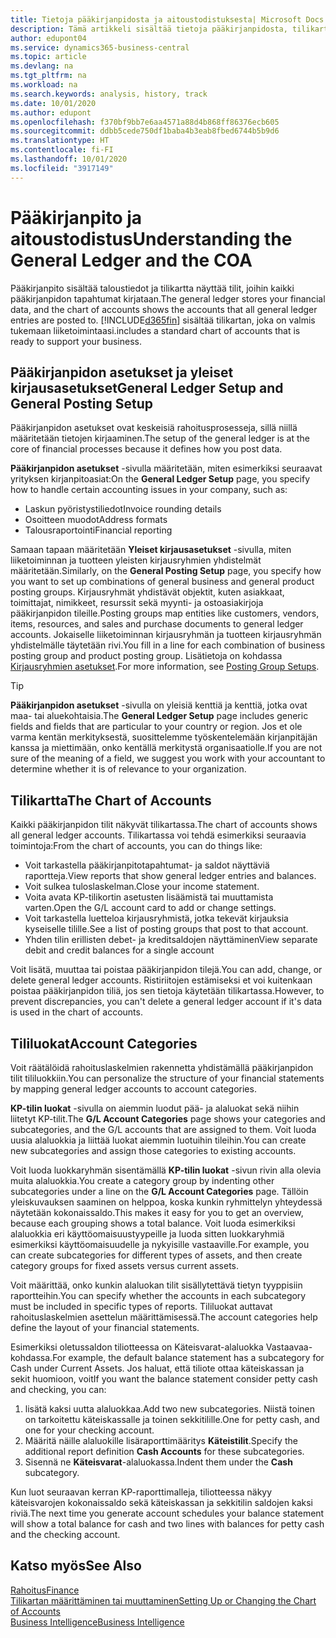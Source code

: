```yaml
---
title: Tietoja pääkirjanpidosta ja aitoustodistuksesta| Microsoft Docs
description: Tämä artikkeli sisältää tietoja pääkirjanpidosta, tilikartasta ja tililuokista.
author: edupont04
ms.service: dynamics365-business-central
ms.topic: article
ms.devlang: na
ms.tgt_pltfrm: na
ms.workload: na
ms.search.keywords: analysis, history, track
ms.date: 10/01/2020
ms.author: edupont
ms.openlocfilehash: f370bf9bb7e6aa4571a88d4b868ff86376ecb605
ms.sourcegitcommit: ddbb5cede750df1baba4b3eab8fbed6744b5b9d6
ms.translationtype: HT
ms.contentlocale: fi-FI
ms.lasthandoff: 10/01/2020
ms.locfileid: "3917149"
---
```

# <a name="understanding-the-general-ledger-and-the-coa"></a><span data-ttu-id="3f258-103">Pääkirjanpito ja aitoustodistus</span><span class="sxs-lookup"><span data-stu-id="3f258-103">Understanding the General Ledger and the COA</span></span>

<span data-ttu-id="3f258-104">Pääkirjanpito sisältää taloustiedot ja tilikartta näyttää tilit, joihin kaikki pääkirjanpidon tapahtumat kirjataan.</span><span class="sxs-lookup"><span data-stu-id="3f258-104">The general ledger stores your financial data, and the chart of accounts shows the accounts that all general ledger entries are posted to.</span></span> [!INCLUDE[d365fin](includes/d365fin_md.md)] <span data-ttu-id="3f258-105">sisältää tilikartan, joka on valmis tukemaan liiketoimintaasi.</span><span class="sxs-lookup"><span data-stu-id="3f258-105">includes a standard chart of accounts that is ready to support your business.</span></span>

## <a name="general-ledger-setup-and-general-posting-setup"></a><span data-ttu-id="3f258-106">Pääkirjanpidon asetukset ja yleiset kirjausasetukset</span><span class="sxs-lookup"><span data-stu-id="3f258-106">General Ledger Setup and General Posting Setup</span></span>

<span data-ttu-id="3f258-107">Pääkirjanpidon asetukset ovat keskeisiä rahoitusprosesseja, sillä niillä määritetään tietojen kirjaaminen.</span><span class="sxs-lookup"><span data-stu-id="3f258-107">The setup of the general ledger is at the core of financial processes because it defines how you post data.</span></span>  

<span data-ttu-id="3f258-108">**Pääkirjanpidon asetukset** -sivulla määritetään, miten esimerkiksi seuraavat yrityksen kirjanpitoasiat:</span><span class="sxs-lookup"><span data-stu-id="3f258-108">On the **General Ledger Setup** page, you specify how to handle certain accounting issues in your company, such as:</span></span>  

* <span data-ttu-id="3f258-109">Laskun pyöristystiliedot</span><span class="sxs-lookup"><span data-stu-id="3f258-109">Invoice rounding details</span></span>  
* <span data-ttu-id="3f258-110">Osoitteen muodot</span><span class="sxs-lookup"><span data-stu-id="3f258-110">Address formats</span></span>  
* <span data-ttu-id="3f258-111">Talousraportointi</span><span class="sxs-lookup"><span data-stu-id="3f258-111">Financial reporting</span></span>  

<span data-ttu-id="3f258-112">Samaan tapaan määritetään **Yleiset kirjausasetukset** -sivulla, miten liiketoiminnan ja tuotteen yleisten kirjausryhmien yhdistelmät määritetään.</span><span class="sxs-lookup"><span data-stu-id="3f258-112">Similarly, on the **General Posting Setup** page, you specify how you want to set up combinations of general business and general product posting groups.</span></span> <span data-ttu-id="3f258-113">Kirjausryhmät yhdistävät objektit, kuten asiakkaat, toimittajat, nimikkeet, resurssit sekä myynti- ja ostoasiakirjoja pääkirjanpidon tileille.</span><span class="sxs-lookup"><span data-stu-id="3f258-113">Posting groups map entities like customers, vendors, items, resources, and sales and purchase documents to general ledger accounts.</span></span> <span data-ttu-id="3f258-114">Jokaiselle liiketoiminnan kirjausryhmän ja tuotteen kirjausryhmän yhdistelmälle täytetään rivi.</span><span class="sxs-lookup"><span data-stu-id="3f258-114">You fill in a line for each combination of business posting group and product posting group.</span></span> <span data-ttu-id="3f258-115">Lisätietoja on kohdassa [Kirjausryhmien asetukset](finance-posting-groups.md).</span><span class="sxs-lookup"><span data-stu-id="3f258-115">For more information, see [Posting Group Setups](finance-posting-groups.md).</span></span>  

> [!TIP]
> <span data-ttu-id="3f258-116">**Pääkirjanpidon asetukset** -sivulla on yleisiä kenttiä ja kenttiä, jotka ovat maa- tai aluekohtaisia.</span><span class="sxs-lookup"><span data-stu-id="3f258-116">The **General Ledger Setup** page includes generic fields and fields that are particular to your country or region.</span></span> <span data-ttu-id="3f258-117">Jos et ole varma kentän merkityksestä, suosittelemme työskentelemään kirjanpitäjän kanssa ja miettimään, onko kentällä merkitystä organisaatiolle.</span><span class="sxs-lookup"><span data-stu-id="3f258-117">If you are not sure of the meaning of a field, we suggest you work with your accountant to determine whether it is of relevance to your organization.</span></span>  

## <a name="the-chart-of-accounts"></a><span data-ttu-id="3f258-118">Tilikartta</span><span class="sxs-lookup"><span data-stu-id="3f258-118">The Chart of Accounts</span></span>

<span data-ttu-id="3f258-119">Kaikki pääkirjanpidon tilit näkyvät tilikartassa.</span><span class="sxs-lookup"><span data-stu-id="3f258-119">The chart of accounts shows all general ledger accounts.</span></span> <span data-ttu-id="3f258-120">Tilikartassa voi tehdä esimerkiksi seuraavia toimintoja:</span><span class="sxs-lookup"><span data-stu-id="3f258-120">From the chart of accounts, you can do things like:</span></span>  

* <span data-ttu-id="3f258-121">Voit tarkastella pääkirjanpitotapahtumat- ja saldot näyttäviä raportteja.</span><span class="sxs-lookup"><span data-stu-id="3f258-121">View reports that show general ledger entries and balances.</span></span>  
* <span data-ttu-id="3f258-122">Voit sulkea tuloslaskelman.</span><span class="sxs-lookup"><span data-stu-id="3f258-122">Close your income statement.</span></span>  
* <span data-ttu-id="3f258-123">Voita avata KP-tilikortin asetusten lisäämistä tai muuttamista varten.</span><span class="sxs-lookup"><span data-stu-id="3f258-123">Open the G/L account card to add or change settings.</span></span>  
* <span data-ttu-id="3f258-124">Voit tarkastella luetteloa kirjausryhmistä, jotka tekevät kirjauksia kyseiselle tilille.</span><span class="sxs-lookup"><span data-stu-id="3f258-124">See a list of posting groups that post to that account.</span></span>
* <span data-ttu-id="3f258-125">Yhden tilin erillisten debet- ja kreditsaldojen näyttäminen</span><span class="sxs-lookup"><span data-stu-id="3f258-125">View separate debit and credit balances for a single account</span></span>  

<span data-ttu-id="3f258-126">Voit lisätä, muuttaa tai poistaa pääkirjanpidon tilejä.</span><span class="sxs-lookup"><span data-stu-id="3f258-126">You can add, change, or delete general ledger accounts.</span></span> <span data-ttu-id="3f258-127">Ristiriitojen estämiseksi et voi kuitenkaan poistaa pääkirjanpidon tiliä, jos sen tietoja käytetään tilikartassa.</span><span class="sxs-lookup"><span data-stu-id="3f258-127">However, to prevent discrepancies, you can't delete a general ledger account if it's data is used in the chart of accounts.</span></span>  

## <a name="account-categories"></a><span data-ttu-id="3f258-128">Tililuokat</span><span class="sxs-lookup"><span data-stu-id="3f258-128">Account Categories</span></span>

<span data-ttu-id="3f258-129">Voit räätälöidä rahoituslaskelmien rakennetta yhdistämällä pääkirjanpidon tilit tililuokkiin.</span><span class="sxs-lookup"><span data-stu-id="3f258-129">You can personalize the structure of your financial statements by mapping general ledger accounts to account categories.</span></span>  

<span data-ttu-id="3f258-130">**KP-tilin luokat** -sivulla on aiemmin luodut pää- ja alaluokat sekä niihin liitetyt KP-tilit.</span><span class="sxs-lookup"><span data-stu-id="3f258-130">The **G/L Account Categories** page shows your categories and subcategories, and the G/L accounts that are assigned to them.</span></span> <span data-ttu-id="3f258-131">Voit luoda uusia alaluokkia ja liittää luokat aiemmin luotuihin tileihin.</span><span class="sxs-lookup"><span data-stu-id="3f258-131">You can create new subcategories and assign those categories to existing accounts.</span></span>  

<span data-ttu-id="3f258-132">Voit luoda luokkaryhmän sisentämällä **KP-tilin luokat** -sivun rivin alla olevia muita alaluokkia.</span><span class="sxs-lookup"><span data-stu-id="3f258-132">You create a category group by indenting other subcategories under a line on the **G/L Account Categories** page.</span></span> <span data-ttu-id="3f258-133">Tällöin yleiskuvauksen saaminen on helppoa, koska kunkin ryhmittelyn yhteydessä näytetään kokonaissaldo.</span><span class="sxs-lookup"><span data-stu-id="3f258-133">This makes it easy for you to get an overview, because each grouping shows a total balance.</span></span> <span data-ttu-id="3f258-134">Voit luoda esimerkiksi alaluokkia eri käyttöomaisuustyypeille ja luoda sitten luokkaryhmiä esimerkiksi käyttöomaisuudelle ja nykyisille vastaaville.</span><span class="sxs-lookup"><span data-stu-id="3f258-134">For example, you can create subcategories for different types of assets, and then create category groups for fixed assets versus current assets.</span></span>  

<span data-ttu-id="3f258-135">Voit määrittää, onko kunkin alaluokan tilit sisällytettävä tietyn tyyppisiin raportteihin.</span><span class="sxs-lookup"><span data-stu-id="3f258-135">You can specify whether the accounts in each subcategory must be included in specific types of reports.</span></span> <span data-ttu-id="3f258-136">Tililuokat auttavat rahoituslaskelmien asettelun määrittämisessä.</span><span class="sxs-lookup"><span data-stu-id="3f258-136">The account categories help define the layout of your financial statements.</span></span>  

<span data-ttu-id="3f258-137">Esimerkiksi oletussaldon tiliotteessa on Käteisvarat-alaluokka Vastaavaa-kohdassa.</span><span class="sxs-lookup"><span data-stu-id="3f258-137">For example, the default balance statement has a subcategory for Cash under Current Assets.</span></span> <span data-ttu-id="3f258-138">Jos haluat, että tiliote ottaa käteiskassan ja sekit huomioon, voit</span><span class="sxs-lookup"><span data-stu-id="3f258-138">If you want the balance statement consider petty cash and checking, you can:</span></span>  

1. <span data-ttu-id="3f258-139">lisätä kaksi uutta alaluokkaa.</span><span class="sxs-lookup"><span data-stu-id="3f258-139">Add two new subcategories.</span></span> <span data-ttu-id="3f258-140">Niistä toinen on tarkoitettu käteiskassalle ja toinen sekkitilille.</span><span class="sxs-lookup"><span data-stu-id="3f258-140">One for petty cash, and one for your checking account.</span></span>  
2. <span data-ttu-id="3f258-141">Määritä näille alaluokille lisäraporttimääritys **Käteistilit**.</span><span class="sxs-lookup"><span data-stu-id="3f258-141">Specify the additional report definition **Cash Accounts** for these subcategories.</span></span>  
3. <span data-ttu-id="3f258-142">Sisennä ne **Käteisvarat**-alaluokassa.</span><span class="sxs-lookup"><span data-stu-id="3f258-142">Indent them under the **Cash** subcategory.</span></span>  

<span data-ttu-id="3f258-143">Kun luot seuraavan kerran KP-raporttimalleja, tiliotteessa näkyy käteisvarojen kokonaissaldo sekä käteiskassan ja sekkitilin saldojen kaksi riviä.</span><span class="sxs-lookup"><span data-stu-id="3f258-143">The next time you generate account schedules your balance statement will show a total balance for cash and two lines with balances for petty cash and the checking account.</span></span>  

## <a name="see-also"></a><span data-ttu-id="3f258-144">Katso myös</span><span class="sxs-lookup"><span data-stu-id="3f258-144">See Also</span></span>

[<span data-ttu-id="3f258-145">Rahoitus</span><span class="sxs-lookup"><span data-stu-id="3f258-145">Finance</span></span>](finance.md)  
[<span data-ttu-id="3f258-146">Tilikartan määrittäminen tai muuttaminen</span><span class="sxs-lookup"><span data-stu-id="3f258-146">Setting Up or Changing the Chart of Accounts</span></span>](finance-setup-chart-accounts.md)  
[<span data-ttu-id="3f258-147">Business Intelligence</span><span class="sxs-lookup"><span data-stu-id="3f258-147">Business Intelligence</span></span>](bi.md)  
